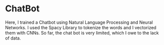# ChatBot
Here, I trained a Chatbot using Natural Language Processing and Neural Networks. I used the Spacy Library to tokenize the words and I vectorized them with CNNs. So far, the chat bot is very limited, which I owe to the lack of data.
